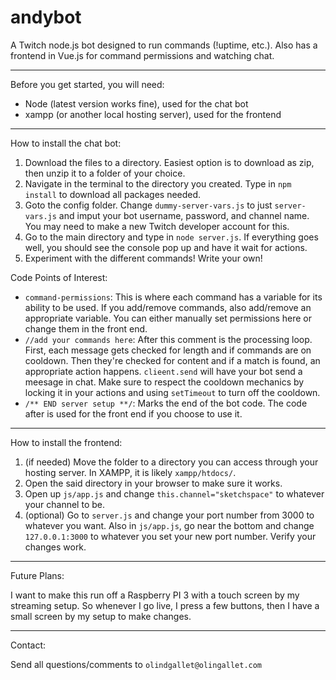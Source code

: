 # andybot
A Twitch node.js bot designed to run commands (!uptime, etc.).  Also has a frontend in Vue.js for command permissions and watching chat.
___
Before you get started, you will need:
* Node (latest version works fine), used for the chat bot
* xampp (or another local hosting server), used for the frontend
___
How to install the chat bot:
1. Download the files to a directory.  Easiest option is to download as zip, then unzip it to a folder of your choice.
2. Navigate in the terminal to the directory you created.  Type in `npm install` to download all packages needed.
3. Goto the config folder.  Change `dummy-server-vars.js` to just `server-vars.js` and imput your bot username, password, and channel name.  You may need to make a new Twitch developer account for this.
4. Go to the main directory and type in `node server.js`.  If everything goes well, you should see the console pop up and have it wait for actions.
5. Experiment with the different commands!  Write your own!

Code Points of Interest:

* `command-permissions`: This is where each command has a variable for its ability to be used.  If you add/remove commands, also add/remove an appropriate variable.  You can either manually set permissions here or change them in the front end.
* `//add your commands here`: After this comment is the processing loop.  First, each message gets checked for length and if commands are on cooldown.  Then they're checked for content and if a match is found, an appropriate action happens.  `clieent.send` will have your bot send a meesage in chat.  Make sure to respect the cooldown mechanics by locking it in your actions and using `setTimeout` to turn off the cooldown.
* `/** END server setup **/`: Marks the end of the bot code.  The code after is used for the front end if you choose to use it.
___
How to install the frontend:
1. (if needed) Move the folder to a directory you can access through your hosting server.  In XAMPP, it is likely `xampp/htdocs/`.
2. Open the said directory in your browser to make sure it works.
3. Open up `js/app.js` and change `this.channel="sketchspace"` to whatever your channel to be.
4. (optional) Go to `server.js` and change your port number from 3000 to whatever you want.  Also in `js/app.js`, go near the bottom and change `127.0.0.1:3000` to whatever you set your new port number.  Verify your changes work.
___
Future Plans:

I want to make this run off a Raspberry PI 3 with a touch screen by my streaming setup.  So whenever I go live, I press a few buttons, then I have a small screen by my setup to make changes.
___
Contact:

Send all questions/comments to `olindgallet@olingallet.com`
